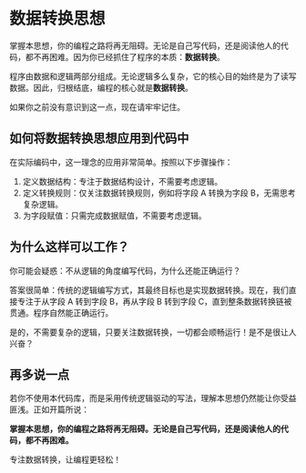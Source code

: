 # 数据转换思想

掌握本思想，你的编程之路将再无阻碍。无论是自己写代码，还是阅读他人的代码，都不再困难。因为你已经抓住了程序的本质：**数据转换**。

程序由数据和逻辑两部分组成。无论逻辑多么复杂，它的核心目的始终是为了读写数据。因此，归根结底，编程的核心就是**数据转换**。

如果你之前没有意识到这一点，现在请牢牢记住。

## 如何将数据转换思想应用到代码中

在实际编码中，这一理念的应用非常简单。按照以下步骤操作：

1. 定义数据结构：专注于数据结构设计，不需要考虑逻辑。
2. 定义转换规则：仅关注数据转换规则，例如将字段 A 转换为字段 B，无需思考复杂逻辑。
3. 为字段赋值：只需完成数据赋值，不需要考虑逻辑。

## 为什么这样可以工作？

你可能会疑惑：不从逻辑的角度编写代码，为什么还能正确运行？

答案很简单：传统的逻辑编写方式，其最终目标也是实现数据转换。现在，我们直接专注于从字段 A 转到字段 B，再从字段 B 转到字段 C，直到整条数据转换链被贯通。程序自然能正确运行。

是的，不需要复杂的逻辑，只要关注数据转换，一切都会顺畅运行！是不是很让人兴奋？

## 再多说一点

若你不使用本代码库，而是采用传统逻辑驱动的写法，理解本思想仍然能让你受益匪浅。正如开篇所说：

**掌握本思想，你的编程之路将再无阻碍。无论是自己写代码，还是阅读他人的代码，都不再困难。**

专注数据转换，让编程更轻松！
